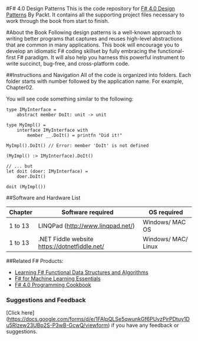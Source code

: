 #F# 4.0 Design Patterns
This is the code repository for [F# 4.0 Design Patterns](https://www.packtpub.com/application-development/f-40-design-patterns?utm_source=github&utm_campaign=9781785884726&utm_medium=repository) By Packt. It contains all the supporting project files necessary to work through the book from start to finish.

#About the Book
Following design patterns is a well-known approach to writing better programs that captures and reuses high-level abstractions that are common in many applications. This book will encourage you to develop an idiomatic F# coding skillset by fully embracing the functional-first F# paradigm. It will also help you harness this powerful instrument to write succinct, bug-free, and cross-platform code.

##Instructions and Navigation
All of the code is organized into folders. Each folder starts with number followed by the application name. For example, Chapter02.

You will see code something similar to the following:

```
type IMyInterface =
    abstract member DoIt: unit -> unit
    
type MyImpl() =
    interface IMyInterface with
        member __.DoIt() = printfn "Did it!"
        
MyImpl().DoIt() // Error: member 'DoIt' is not defined

(MyImpl() :> IMyInterface).DoIt()

// ... but
let doit (doer: IMyInterface) =
    doer.DoIt()

doit (MyImpl())

```

##Software and Hardware List

| Chapter  | Software required                             | OS required         | 
| -------- | --------------------------------------------- | ------------------- |
| 1 to 13  | LINQPad (http://www.linqpad.net/)             | Windows/ MAC OS     |
| 1 to 13  | .NET Fiddle website https://dotnetfiddle.net/ | Windows/ MAC/ Linux |


##Related F# Products:
* [Learning F# Functional Data Structures and Algorithms](https://www.packtpub.com/application-development/learning-f-functional-data-structures-and-algorithms?utm_source=github&utm_campaign=9781783558476&utm_medium=repository)
* [F# for Machine Learning Essentials](https://www.packtpub.com/big-data-and-business-intelligence/f-machine-learning?utm_source=github&utm_campaign=9781783989348&utm_medium=repository)
* [F# 4.0 Programming Cookbook](https://www.packtpub.com/application-development/f-40-programming-cookbook?utm_source=github&utm_campaign=9781786468369&utm_medium=repository)






### Suggestions and Feedback
[Click here] (https://docs.google.com/forms/d/e/1FAIpQLSe5qwunkGf6PUvzPirPDtuy1Du5Rlzew23UBp2S-P3wB-GcwQ/viewform) if you have any feedback or suggestions.
